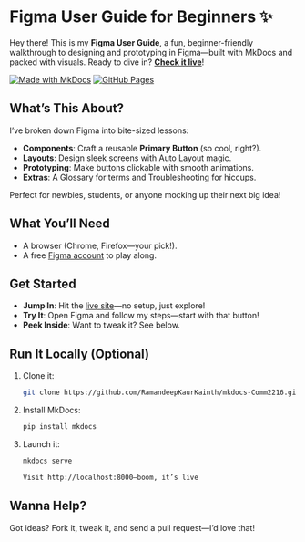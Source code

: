 # Figma User Guide for Beginners ✨

Hey there! This is my **Figma User Guide**, a fun, beginner-friendly walkthrough to designing and prototyping in Figma—built with MkDocs and packed with visuals. Ready to dive in? **[Check it live](https://ramandeepkaurkainth.github.io/mkdocs-Comm2216/)**!

[![Made with MkDocs](https://img.shields.io/badge/Made%20with-MkDocs-blue)](https://www.mkdocs.org/) [![GitHub Pages](https://img.shields.io/badge/Hosted%20on-GitHub%20Pages-brightgreen)](https://pages.github.com/)

## What’s This About?
I’ve broken down Figma into bite-sized lessons:
- **Components**: Craft a reusable **Primary Button** (so cool, right?).  
- **Layouts**: Design sleek screens with Auto Layout magic.  
- **Prototyping**: Make buttons clickable with smooth animations.  
- **Extras**: A Glossary for terms and Troubleshooting for hiccups.

Perfect for newbies, students, or anyone mocking up their next big idea!

## What You’ll Need
- A browser (Chrome, Firefox—your pick!).  
- A free [Figma account](https://www.figma.com/signup) to play along.

## Get Started
- **Jump In**: Hit the [live site](https://ramandeepkaurkainth.github.io/mkdocs-Comm2216/)—no setup, just explore!  
- **Try It**: Open Figma and follow my steps—start with that button!  
- **Peek Inside**: Want to tweak it? See below.

## Run It Locally (Optional)
1. Clone it:  
   ```bash
   git clone https://github.com/RamandeepKaurKainth/mkdocs-Comm2216.git

2. Install MkDocs:
    ```bash
    pip install mkdocs

3. Launch it:
    ```bash 
    mkdocs serve

    Visit http://localhost:8000—boom, it’s live

## Wanna Help?

Got ideas? Fork it, tweak it, and send a pull request—I’d love that!

